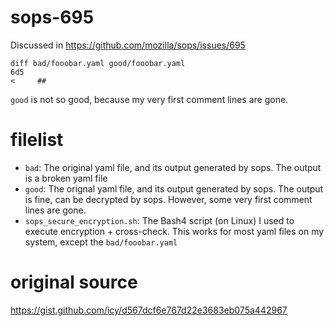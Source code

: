 # sops-695

Discussed in https://github.com/mozilla/sops/issues/695

```
diff bad/fooobar.yaml good/fooobar.yaml 
6d5
<     ##
```

`good` is not so good, because my very first comment lines are gone.

# filelist

* `bad`: The original yaml file, and its output generated by sops. The output is a broken yaml file
* `good`: The orignal yaml file, and its output generated by sops. The output is fine, can be decrypted by sops.
  However, some very first comment lines are gone.
* `sops_secure_encryption.sh`: The Bash4 script (on Linux) I used to execute encryption + cross-check.
  This works for most yaml files on my system, except the `bad/fooobar.yaml`

# original source

https://gist.github.com/icy/d567dcf6e767d22e3683eb075a442967
